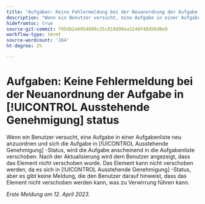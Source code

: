```yaml
---
title: "Aufgaben: Keine Fehlermeldung bei der Neuanordnung der Aufgabe im Status Ausstehende Genehmigung"
description: "Wenn ein Benutzer versucht, eine Aufgabe in einer Aufgabenliste neu anzuordnen und sich die Aufgabe in [!UICONTROL Ausstehende Genehmigung] -Status, wird die Aufgabe anscheinend in die Aufgabenliste verschoben. Nach der Aktualisierung wird dem Benutzer angezeigt, dass das Element nicht verschoben wurde. Das Element kann nicht verschoben werden, da es sich in [!UICONTROL Ausstehende Genehmigung] -Status, aber es gibt keine Meldung, die den Benutzer darauf hinweist, dass das Element nicht verschoben werden kann, was zu Verwirrung führen kann."
hidefromtoc: true
source-git-commit: f95db2a6954809c25c819d99ea3240f48d56d0e9
workflow-type: tm+mt
source-wordcount: '164'
ht-degree: 2%

---
```



# Aufgaben: Keine Fehlermeldung bei der Neuanordnung der Aufgabe in [!UICONTROL Ausstehende Genehmigung] status

Wenn ein Benutzer versucht, eine Aufgabe in einer Aufgabenliste neu anzuordnen und sich die Aufgabe in [!UICONTROL Ausstehende Genehmigung] -Status, wird die Aufgabe anscheinend in die Aufgabenliste verschoben. Nach der Aktualisierung wird dem Benutzer angezeigt, dass das Element nicht verschoben wurde. Das Element kann nicht verschoben werden, da es sich in [!UICONTROL Ausstehende Genehmigung] -Status, aber es gibt keine Meldung, die den Benutzer darauf hinweist, dass das Element nicht verschoben werden kann, was zu Verwirrung führen kann.

_Erste Meldung am 12. April 2023._

